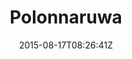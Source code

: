 ---
title: "Polonnaruwa"
date: 2015-08-17T08:26:41Z
draft: false
description: ""
hasGallery: true
type: post
region: "South Asia"
country: "Sri Lanka"
thumbnail: "polonnaruwa-1.jpg"
---